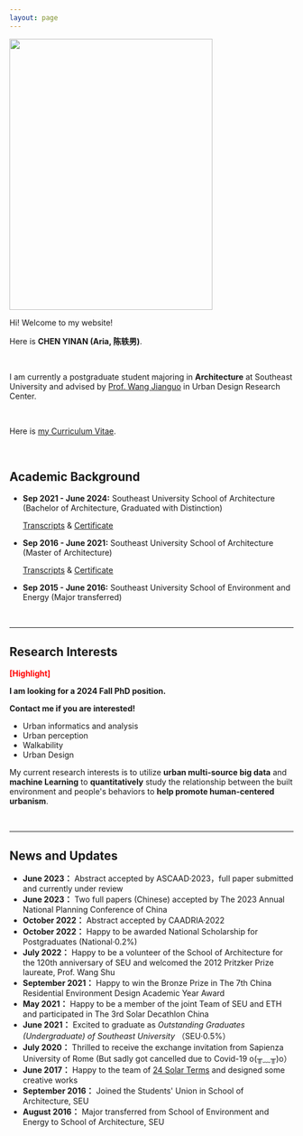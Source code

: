 ```yaml
---
layout: page
---
```




<img src="https://Ariachenyinan.github.io/chenyinan.jpg" class="floatpic" width="360" height="480">

Hi! Welcome to my website!

Here is **CHEN YINAN (Aria, 陈轶男)**.

<br>

I am currently a postgraduate student majoring in **Architecture** at Southeast University and advised by [Prof. Wang Jianguo](https://arch.seu.edu.cn/jz_en/2019/1115/c41169a410116/page.htm) in Urban Design Research Center. 

<br>

Here is [my Curriculum Vitae](https://Ariachenyinan.github.io/file/CHENYINAN_CV.pdf).

<br>


## Academic Background

- **Sep 2021 - June 2024:** Southeast University
  School of Architecture (Bachelor of Architecture, Graduated with Distinction)
  
  [Transcripts](https://Ariachenyinan.github.io/file/grades_master.pdf)  &  [Certificate](https://Ariachenyinan.github.io/file/certificate_master.pdf)

- **Sep 2016 - June 2021:** Southeast University
  School of Architecture (Master of Architecture)
  
  [Transcripts](https://Ariachenyinan.github.io/file/grades_bachelor.pdf)  &  [Certificate](https://Ariachenyinan.github.io/file/certificate_bachelor.pdf)

- **Sep 2015 - June 2016:** Southeast University
  School of Environment and Energy (Major transferred)

<br>


---

## Research Interests

**<font color='red'>[Highlight]</font>** 

**I am looking for a 2024 Fall PhD position.**

**Contact me if you are interested!**

- Urban informatics and analysis
- Urban perception
- Walkability
- Urban Design

My current research interests is to utilize **urban multi-source big data** and **machine Learning** to **quantitatively** study the relationship between the built environment and people's behaviors to **help promote human-centered urbanism**.

<br>


---

## News and Updates

- **June 2023：**
  Abstract accepted by ASCAAD·2023，full paper submitted and currently under review
- **June 2023：**
  Two full papers (Chinese) accepted by The 2023 Annual National Planning Conference of China
- **October 2022：**
  Abstract accepted by CAADRIA·2022
- **October 2022：**
  Happy to be awarded National Scholarship for Postgraduates (National·0.2%)
- **July 2022：**
  Happy to be a volunteer of the School of Architecture for the 120th anniversary of SEU and welcomed the 2012 Pritzker Prize laureate, Prof. Wang Shu
- **September 2021：**
  Happy to win the Bronze Prize in The 7th China Residential Environment Design Academic Year Award
- **May 2021：**
  Happy to be a member of the joint Team of SEU and ETH and participated in The 3rd Solar Decathlon China
- **June 2021：**
  Excited to graduate as *Outstanding Graduates (Undergraduate) of Southeast University* （SEU·0.5%）
- **July 2020：**
  Thrilled to receive the exchange invitation from Sapienza University of Rome (But sadly got cancelled due to Covid-19 o(╥﹏╥)o）
- **June 2017：**
  Happy to the team of [24 Solar Terms](https://mp.weixin.qq.com/s/zxQpjXAkqAJVWYL4Yds44g) and designed some creative works 
- **September 2016：**
  Joined the Students' Union in School of Architecture, SEU
- **August 2016：**
  Major transferred from School of Environment and Energy to School of Architecture, SEU
